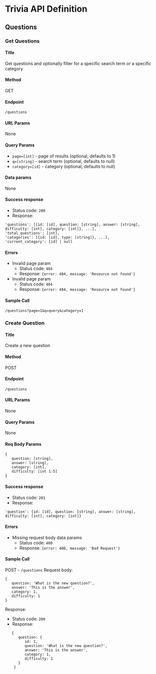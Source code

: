 # Trivia API Definition
## Questions
### Get Questions
#### Title
Get questions and optionally filter for a specific search term or a specific category
#### Method
GET
#### Endpoint
`/questions`
#### URL Params
None
#### Query Params
- `page=[int]` - page of results (optional, defaults to 1)
- `q=[string]` - search term (optional, defaults to null)
- `category=[id]` - category (optional, defaults to null)
#### Data params
None
#### Success response
- Status code: `200`
- Response:
```
'questions': [{id: [id], question: [string], answer: [string], difficulty: [int], category: [int]}, ...],
'total_questions': [int],
'categories': [{id: [id], type: [string]}, ...],
'current_category': [id] | null
```
#### Errors
- Invalid page param
   - Status code: `404`
   - Response: `{error: 404, message: 'Resource not found'}`
- Invalid page param
   - Status code: `404`
   - Response: `{error: 404, message: 'Resource not found'}`
#### Sample Call
`/questions?page=1&q=query&category=1`
### Create Question
#### Title
Create a new question
#### Method
POST
#### Endpoint
`/questions`
#### URL Params
None
#### Query Params
None
#### Req Body Params
```
{
   question: [string],
   answer: [string],
   category: [int],
   difficulty: [int 1:5]
}
```
#### Success response
- Status code: `201`
- Response:
```
'question': {id: [id], question: [string], answer: [string], difficulty: [int], category: [int]}
```
#### Errors
- Missing request body data params
   - Status code: `400`
   - Response: `{error: 400, message: 'Bad Request'}`
#### Sample Call
POST - `/questions`
Request body:
```
{
   question: 'What is the new question?',
   answer: 'This is the answer',
   category: 1,
   difficulty: 1
}
```
Response:
   - Status code: `200`
   - Response: 
   ```
      {
         question: {
            id: 1,
            question: 'What is the new question?',
            answer: 'This is the answer',
            category: 1,
            difficulty: 1
         }
       }
   ```
